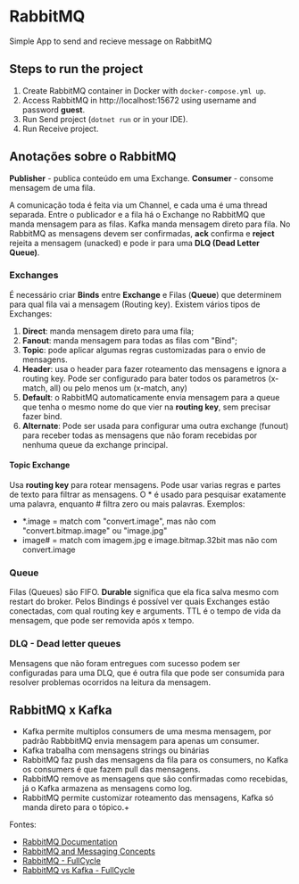 # RabbitMQ
Simple App to send and recieve message on RabbitMQ

## Steps to run the project
1. Create RabbitMQ container in Docker with `docker-compose.yml up`.
2. Access RabbitMQ in http://localhost:15672 using username and password **guest**.
3. Run Send project (`dotnet run` or in your IDE).
4. Run Receive project.

## Anotações sobre o RabbitMQ

**Publisher** - publica conteúdo em uma Exchange.
**Consumer** - consome mensagem de uma fila.

A comunicação toda é feita via um Channel, e cada uma é uma thread separada.
Entre o publicador e a fila há o Exchange no RabbitMQ que manda mensagem para as filas. Kafka manda mensagem direto para fila.
No RabbitMQ as mensagens devem ser confirmadas, **ack** confirma e **reject** rejeita a mensagem (unacked) e pode ir para uma **DLQ (Dead Letter Queue)**.

### Exchanges

É necessário criar **Binds** entre **Exchange** e Filas (**Queue**) que determinem para qual fila vai a mensagem (Routing key).
Existem vários tipos de Exchanges:
1. **Direct**: manda mensagem direto para uma fila;
2. **Fanout**: manda mensagem para todas as filas com "Bind";
3. **Topic**: pode aplicar algumas regras customizadas para o envio de mensagens.
4. **Header**: usa o header para fazer roteamento das mensagens e ignora a routing key. Pode ser configurado para bater todos os parametros (x-match, all) ou pelo menos um (x-match, any)
5. **Default**: o RabbitMQ automaticamente envia mensagem para a queue que tenha o mesmo nome do que vier na **routing key**, sem precisar fazer bind.
6. **Alternate**: Pode ser usada para configurar uma outra exchange (funout) para receber todas as mensagens que não foram recebidas por nenhuma queue da exchange principal.

#### Topic Exchange
Usa **routing key** para rotear mensagens. Pode usar varias regras e partes de texto para filtrar as mensagens. O * é usado para pesquisar exatamente uma palavra, enquanto # filtra zero ou mais palavras. Exemplos:
- *.image = match com "convert.image", mas não com "convert.bitmap.image" ou "image.jpg"
- image# = match com imagem.jpg e image.bitmap.32bit mas não com convert.image

### Queue
Filas (Queues) são FIFO. **Durable** significa que ela fica salva mesmo com restart do broker. 
Pelos Bindings é possível ver quais Exchanges estão conectadas, com qual routing key e arguments. 
TTL é o tempo de vida da mensagem, que pode ser removida após x tempo.

### DLQ - Dead letter queues
 Mensagens que não foram entregues com sucesso podem ser configuradas para uma DLQ, que é outra fila que pode ser consumida para resolver problemas ocorridos na leitura da mensagem.
 
 ## RabbitMQ x Kafka
 - Kafka permite multiplos consumers de uma mesma mensagem, por padrão RabbbitMQ envia mensagem para apenas um consumer.
 - Kafka trabalha com mensagens strings ou binárias
 - RabbitMQ faz push das mensagens da fila para os consumers, no Kafka os consumers é que fazem pull das mensagens.
 - RabbitMQ remove as mensagens que são confirmadas como recebidas, já o Kafka armazena as mensagens como log.
 - RabbitMQ permite customizar roteamento das mensagens, Kafka só manda direto para o tópico.+
   
 Fontes: 
 - [RabbitMQ Documentation](https://www.rabbitmq.com/documentation.html) 
 - [RabbitMQ and Messaging Concepts](https://ambevtech.udemy.com/course-dashboard-redirect/?course_id=2526432)
 - [RabbitMQ - FullCycle](https://youtu.be/YotzziZzKJo)
 - [RabbitMQ vs Kafka - FullCycle](https://www.youtube.com/watch?v=wq6v2ugPSDU) 

